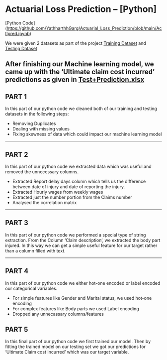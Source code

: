 # Actuarial Loss Prediction – [Python]
[Python Code] (https://github.com/YathharthhGarg/Actuarial_Loss_Prediction/blob/main/Actlpred.ipynb)

We were given 2 datasets as part of the project
[Training Dataset]( https://github.com/YathharthhGarg/Actuarial_Loss_Prediction/blob/main/train.csv) and [Testing Dataset]( https://github.com/YathharthhGarg/Actuarial_Loss_Prediction/blob/main/test.csv)

After finishing our Machine learning model, we came up with the ‘Ultimate claim cost incurred’ predictions as given in [Test+Prediction.xlsx]( https://github.com/YathharthhGarg/Actuarial_Loss_Prediction/blob/main/test%2Bprediction.xlsx)
---
## PART 1
In this part of our python code we cleaned both of our training and testing datasets in the following steps:
-	Removing Duplicates
-	Dealing with missing values
-	Fixing skewness of data which could impact our machine learning model
---

## PART 2
In this part of our python code we extracted data which was useful and removed the unnecessary columns.
-	Extracted Report delay days column which tells us the difference between date of injury and date of reporting the injury.
-	Extracted Hourly wages from weekly wages
-	Extracted just the number portion from the Claims number
-	Analysed the correlation matrix
---

## PART 3
In this part of our python code we performed a special type of string extraction. From the Column ‘Claim description’, we extracted the body part injured. In this way we can get a simple useful feature for our target rather than a column filled with text. 

---
## PART 4
In this part of our python code we either hot-one encoded or label encoded our categorical variables.
-	For simple features like Gender and Marital status, we used hot-one encoding
-	For complex features like Body parts we used Label encoding
-	Dropped any unnecassary columns/features

## PART 5
In this final part of our python code we first trained our model. Then by fitting the trained model on our testing set we got our predictions for ‘Ultimate Claim cost Incurred’ which was our target variable.


